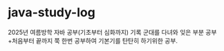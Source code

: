 # java-study-log
2025년 여름방학 자바 공부(기초부터 심화까지) 기록
군대를 다녀와 잊은 부분 공부+처음부터 끝까지 쭉 한번 공부하여 기본기를 탄탄히 하기위한 공부.
